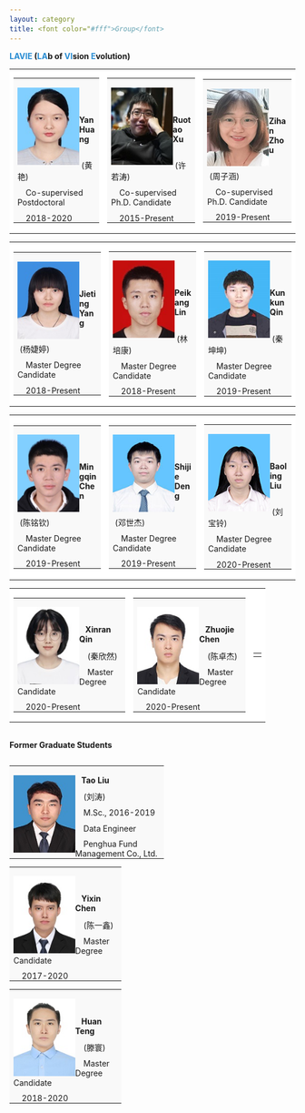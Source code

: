 ```yaml
---
layout: category
title: <font color="#fff">Group</font>
---
```


<summary><t0><span><strong><font color="#268bd2">LAVIE</font> (<font color="#268bd2">LA</font>b of <font color="#268bd2">VI</font>sion <font color="#268bd2">E</font>volution)</strong></span></t0></summary>
<style>
p.ex1 {margin-bottom:-0.1cm}
p.ex2 {margin-bottom: 0cm}
</style>
<!-------------------------------------------First--------------------------------------------------------->
<table width="100%" border="0">
<tbody>
<tr>
<td style="background-color: #fff;">
<table width="340">  <!--380-->
<tbody>
<tr>
<td style="background-color: #f9f9f9;">
<p class="ex2"><img src="https://github.com/csyhquan/csyhquan.github.io/raw/master/images/黄艳.jpg" alt="" height="136" align="left" /></p>
<br />
<p class="ex1"><g0><span><strong> &ensp; Yan Huang</strong></span></g0></p>
<p class="ex1"><g1><span>&ensp; &nbsp;(黄艳)</span></g1></p>
<p class="ex1"><g1><span>&ensp;&nbsp;&nbsp;Co-supervised Postdoctoral</span></g1></p>
<p class="ex1"><g1><span> &ensp;&nbsp;&nbsp;2018-2020</span></g1></p>
</td>
</tr>
</tbody>
</table>
</td>

<td style="background-color: #fff;">
<table width="340">
<tbody>
<tr>
<td style="background-color: #f9f9f9;">
<p class="ex2"><img src="https://github.com/csyhquan/csyhquan.github.io/raw/master/images/2015级co-surprised_phd许若涛.jpg" alt="" height="136" align="left" /></p>
<br />
<p class="ex1"><g0><span><strong> &ensp; Ruotao Xu</strong></span></g0></p>
<p class="ex1"><g1><span>&ensp; &nbsp;(许若涛)</span></g1></p>
<p class="ex1"><g1><span>&ensp;&nbsp;&nbsp;Co-supervised Ph.D. Candidate</span></g1></p>
<p class="ex1"><g1><span> &ensp;&nbsp;&nbsp;2015-Present</span></g1></p>
</td>
</tr>
</tbody>
</table>
</td>

<td style="background-color: #fff;">
<table width="340">
<tbody>
<tr>
<td style="background-color: #f9f9f9;">
<p class="ex2"><img src="https://github.com/csyhquan/csyhquan.github.io/raw/master/images/2019级co-surprised_phd周子涵.jpg" alt="" height="136" align="left" /></p>
<br />
<p class="ex1"><g0><span><strong> &ensp; Zihan Zhou</strong></span></g0></p>
<p class="ex1"><g1><span>&ensp; &nbsp;(周子涵)</span></g1></p>
<p class="ex1"><g1><span>&ensp;&nbsp;&nbsp;Co-supervised Ph.D. Candidate</span></g1></p>
<p class="ex1"><g1><span> &ensp;&nbsp;&nbsp;2019-Present</span></g1></p>
</td>
</tr>
</tbody>
</table>
</td>

</tr>
</tbody>
</table>

<!-------------------------------------------Second--------------------------------------------------------->

<table width="100%" border="0">
<tbody>
<tr>

<td style="background-color: #fff;">
<table width="340">
<tbody>
<tr>
<td style="background-color: #f9f9f9;">
<p class="ex2"><img src="https://github.com/csyhquan/csyhquan.github.io/raw/master/images/2018级硕士杨婕婷.jpg" alt="" height="136" align="left" /></p>
<br />
<p class="ex1"><g0><span><strong> &ensp; Jieting Yang</strong></span></g0></p>
<p class="ex1"><g1><span>&ensp; &nbsp;(杨婕婷)</span></g1></p>
<p class="ex1"><g1><span>&ensp;&nbsp;&nbsp;Master Degree Candidate</span></g1></p>
<p class="ex1"><g1><span> &ensp;&nbsp;&nbsp;2018-Present</span></g1></p>
</td>
</tr>
</tbody>
</table>
</td>


<td style="background-color: #fff;">
<table width="340">
<tbody>
<tr>
<td style="background-color: #f9f9f9;">
<p class="ex2"><img src="https://github.com/csyhquan/csyhquan.github.io/raw/master/images/2018级硕士林培康.jpg" alt="" height="136" align="left" /></p>
<br />
<p class="ex1"><g0><span><strong> &ensp; Peikang Lin</strong></span></g0></p>
<p class="ex1"><g1><span>&ensp; &nbsp;(林培康)</span></g1></p>
<p class="ex1"><g1><span>&ensp;&nbsp;&nbsp;Master Degree Candidate</span></g1></p>
<p class="ex1"><g1><span> &ensp;&nbsp;&nbsp;2018-Present</span></g1></p>
</td>
</tr>
</tbody>
</table>
</td>


<td style="background-color: #fff;">
<table width="340">
<tbody>
<tr>
<td style="background-color: #f9f9f9;">
<p class="ex2"><img src="https://github.com/csyhquan/csyhquan.github.io/raw/master/images/2019级硕士秦坤坤.jpg" alt="" height="136" align="left" /></p>
<br />
<p class="ex1"><g0><span><strong> &ensp; Kunkun Qin</strong></span></g0></p>
<p class="ex1"><g1><span>&ensp; &nbsp;(秦坤坤)</span></g1></p>
<p class="ex1"><g1><span>&ensp;&nbsp;&nbsp;Master Degree Candidate</span></g1></p>
<p class="ex1"><g1><span> &ensp;&nbsp;&nbsp;2019-Present</span></g1></p>
</td>
</tr>
</tbody>
</table>
</td>


</tr>
</tbody>
</table>



<!-------------------------------------------Third--------------------------------------------------------->

<table width="100%" border="0">
<tbody>
<tr>




<td style="background-color: #fff;">
<table width="340">
<tbody>
<tr>
<td style="background-color: #f9f9f9;">
<p class="ex2"><img src="https://github.com/csyhquan/csyhquan.github.io/raw/master/images/2019级硕士陈铭钦.png" alt="" height="136" align="left" /></p>
<br />
<p class="ex1"><g0><span><strong> &ensp; Mingqin Chen</strong></span></g0></p>
<p class="ex1"><g1><span>&ensp; &nbsp;(陈铭钦)</span></g1></p>
<p class="ex1"><g1><span>&ensp;&nbsp;&nbsp;Master Degree Candidate</span></g1></p>
<p class="ex1"><g1><span> &ensp;&nbsp;&nbsp;2019-Present</span></g1></p>
</td>
</tr>
</tbody>
</table>
</td>


<td style="background-color: #fff;">
<table width="340">
<tbody>
<tr>
<td style="background-color: #f9f9f9;">
<p class="ex2"><img src="https://github.com/csyhquan/csyhquan.github.io/raw/master/images/2019级硕士邓世杰.jpg" alt="" height="136" align="left" /></p>
<br />
<p class="ex1"><g0><span><strong> &ensp; Shijie Deng</strong></span></g0></p>
<p class="ex1"><g1><span>&ensp; &nbsp;(邓世杰)</span></g1></p>
<p class="ex1"><g1><span>&ensp;&nbsp;&nbsp;Master Degree Candidate</span></g1></p>
<p class="ex1"><g1><span> &ensp;&nbsp;&nbsp;2019-Present</span></g1></p>
</td>
</tr>
</tbody>
</table>
</td>

<td style="background-color: #fff;">
<table width="340">
<tbody>
<tr>
<td style="background-color: #f9f9f9;">
<p class="ex2"><img src="https://github.com/csyhquan/csyhquan.github.io/raw/master/images/2020级硕士刘宝铃.jpg" height="136" alt="" align="left" /></p>
<br />
<p class="ex1"><g0><span><strong> &ensp; Baoling Liu</strong></span></g0></p>
<p class="ex1"><g1><span>&ensp; &nbsp;(刘宝铃)</span></g1></p>
<p class="ex1"><g1><span>&ensp;&nbsp;&nbsp;Master Degree Candidate</span></g1></p>
<p class="ex1"><g1><span> &ensp;&nbsp;&nbsp;2020-Present</span></g1></p>
</td>
</tr>
</tbody>
</table>
</td>



</tr>
</tbody>
</table>


<!-------------------------------------------fourth--------------------------------------------------------->


<table width="100%" border="0">
<tbody>
<tr>


<td style="background-color: #fff;">
<table width="340">
<tbody>
<tr>
<td style="background-color: #f9f9f9;">
<p class="ex2"><img src="https://github.com/csyhquan/csyhquan.github.io/raw/master/images/2020级硕士秦欣然.jpg" alt="" height="136" align="left" /></p>
<br />
<p class="ex1"><g0><span><strong> &ensp; Xinran Qin</strong></span></g0></p>
<p class="ex1"><g1><span>&ensp; &nbsp;(秦欣然)</span></g1></p>
<p class="ex1"><g1><span>&ensp;&nbsp;&nbsp;Master Degree Candidate</span></g1></p>
<p class="ex1"><g1><span> &ensp;&nbsp;&nbsp;2020-Present</span></g1></p>
</td>
</tr>
</tbody>
</table>
</td>

<td style="background-color: #fff;">
<table width="340">
<tbody>
<tr>
<td style="background-color: #f9f9f9;">
<p class="ex2"><img src="https://github.com/csyhquan/csyhquan.github.io/raw/master/images/2020级硕士陈卓杰.jpg" alt="" height="136" align="left" /></p>
<br />
<p class="ex1"><g0><span><strong> &ensp; Zhuojie Chen</strong></span></g0></p>
<p class="ex1"><g1><span>&ensp; &nbsp;(陈卓杰)</span></g1></p>
<p class="ex1"><g1><span>&ensp;&nbsp;&nbsp;Master Degree Candidate</span></g1></p>
<p class="ex1"><g1><span> &ensp;&nbsp;&nbsp;2020-Present</span></g1></p>
</td>
</tr>
</tbody>
</table>
</td>

<td style="background-color: #fff;">
<table width="340">
<tbody>
<tr>
<td style="background-color: #fff;">
</td>
</tr>
</tbody>
</table>
</td>

</tr>
</tbody>
</table>

<br/>

<!-------------------------------------------fifth--------------------------------------------------------->
<summary><t0><span><strong>Former Graduate Students</strong></span></t0></summary>


<table width="100%" border="0">
<tbody>
<tr>


<table width="340">
<tbody>
<tr>
<td style="background-color: #f9f9f9;">
<p class="ex2"><img src="https://github.com/csyhquan/csyhquan.github.io/raw/master/images/2016级硕士刘涛.jpg" alt="" height="136" align="left" /></p>
<p class="ex1"><g0><span><strong> &ensp; Tao Liu</strong></span></g0></p>
<p class="ex1"><g1><span>&ensp; &nbsp;(刘涛)</span></g1></p>
<p class="ex1"><g1><span>&ensp;&nbsp;&nbsp;M.Sc., 2016-2019</span></g1></p>
<p class="ex1"><g1><span> &ensp;&nbsp;&nbsp;Data Engineer</span></g1></p>
<p class="ex1"><g1><span> &ensp;&nbsp;&nbsp;Penghua Fund Management Co., Ltd.</span></g1></p>
</td>
</tr>
</tbody>
</table>

<td style="background-color: #fff;">
<table width="340">
<tbody>
<tr>
<td style="background-color: #f9f9f9;">
<p class="ex2"><img src="https://github.com/csyhquan/csyhquan.github.io/raw/master/images/2017级硕士陈一鑫.jpg" alt="" height="136" align="left" /></p>
<br />
<p class="ex1"><g0><span><strong> &ensp; Yixin Chen</strong></span></g0></p>
<p class="ex1"><g1><span>&ensp; &nbsp;(陈一鑫)</span></g1></p>
<p class="ex1"><g1><span>&ensp;&nbsp;&nbsp;Master Degree Candidate</span></g1></p>
<p class="ex1"><g1><span> &ensp;&nbsp;&nbsp;2017-2020</span></g1></p>
</td>
</tr>
</tbody>
</table>
</td>

<td style="background-color: #fff;">
<table width="340">
<tbody>
<tr>
<td style="background-color: #f9f9f9;">
<p class="ex2"><img src="https://github.com/csyhquan/csyhquan.github.io/raw/master/images/2018级硕士滕寰.jpg" alt="" height="136" align="left" /></p>
<br />
<p class="ex1"><g0><span><strong> &ensp; Huan Teng</strong></span></g0></p>
<p class="ex1"><g1><span>&ensp; &nbsp;(滕寰)</span></g1></p>
<p class="ex1"><g1><span>&ensp;&nbsp;&nbsp;Master Degree Candidate</span></g1></p>
<p class="ex1"><g1><span> &ensp;&nbsp;&nbsp;2018-2020</span></g1></p>
</td>
</tr>
</tbody>
</table>
</td>


</tr>
</tbody>
</table>